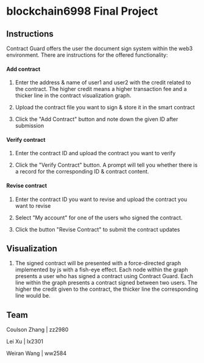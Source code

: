 # blockchain6998 Final Project

## Instructions
Contract Guard offers the user the document sign system within the web3 environment. There are instructions for the offered functionality:

#### Add contract
1. Enter the address & name of user1 and user2 with the credit related to the contract. The higher credit means a higher transaction fee and a thicker line in the contract visualization graph. 

2. Upload the contract file you want to sign & store it in the smart contract

3. Click the "Add Contract" button and note down the given ID after submission

#### Verify contract
1. Enter the contract ID and upload the contract you want to verify

2. Click the "Verify Contract" button. A prompt will tell you whether there is a record for the corresponding ID & contract content.

#### Revise contract
1. Enter the contract ID you want to revise and upload the contract you want to revise

2. Select "My account" for one of the users who signed the contract.

3. Click the button "Revise Contract" to submit the contract updates

## Visualization
1. The signed contract will be presented with a force-directed graph implemented by js with a fish-eye effect. Each node within the graph presents a user who has signed a contract using Contract Guard. Each line within the graph presents a contract signed between two users. The higher the credit given to the contract, the thicker line the corresponding line would be.


## Team
Coulson Zhang   |  zz2980

Lei Xu          |  lx2301

Weiran Wang    |  ww2584